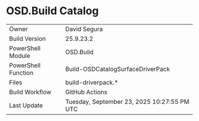 ﻿# OSD.Build Catalog

| | |
|-|-|
| Owner | David Segura |
| Build Version | 25.9.23.2 |
| PowerShell Module | OSD.Build |
| PowerShell Function | Build-OSDCatalogSurfaceDriverPack |
| Files | build-driverpack.* |
| Build Workflow | GitHub Actions |
| Last Update | Tuesday, September 23, 2025 10:27:55 PM UTC |
